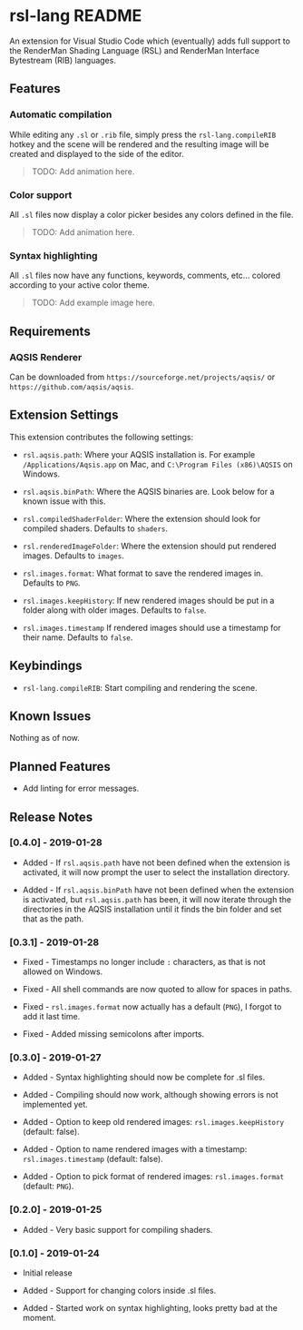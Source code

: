 # rsl-lang README

An extension for Visual Studio Code which (eventually) adds full support to the RenderMan Shading Language (RSL) and RenderMan Interface Bytestream (RIB) languages.

## Features

### Automatic compilation

While editing any `.sl` or `.rib` file, simply press the `rsl-lang.compileRIB` hotkey and the scene will be rendered and the resulting image will be created and displayed to the side of the editor.
> TODO: Add animation here.

### Color support

All `.sl` files now display a color picker besides any colors defined in the file.
> TODO: Add animation here.

### Syntax highlighting

All `.sl` files now have any functions, keywords, comments, etc... colored according to your active color theme.
> TODO: Add example image here.

## Requirements

### AQSIS Renderer
Can be downloaded from `https://sourceforge.net/projects/aqsis/` or `https://github.com/aqsis/aqsis`.

## Extension Settings

This extension contributes the following settings:

* `rsl.aqsis.path`: Where your AQSIS installation is. For example `/Applications/Aqsis.app` on Mac, and `C:\Program Files (x86)\AQSIS` on Windows.

* `rsl.aqsis.binPath`: Where the AQSIS binaries are. Look below for a known issue with this.

* `rsl.compiledShaderFolder`: Where the extension should look for compiled shaders. Defaults to `shaders`.

* `rsl.renderedImageFolder`: Where the extension should put rendered images. Defaults to `images`.

* `rsl.images.format`: What format to save the rendered images in. Defaults to `PNG`.

* `rsl.images.keepHistory`: If new rendered images should be put in a folder along with older images. Defaults to `false`.

* `rsl.images.timestamp` If rendered images should use a timestamp for their name. Defaults to `false`.

## Keybindings

* `rsl-lang.compileRIB`: Start compiling and rendering the scene.

## Known Issues

Nothing as of now.

## Planned Features

* Add linting for error messages.

## Release Notes

### [0.4.0] - 2019-01-28
- Added - If `rsl.aqsis.path` have not been defined when the extension is activated, it will now prompt the user to select the installation directory.

- Added - If `rsl.aqsis.binPath` have not been defined when the extension is activated, but `rsl.aqsis.path` has been, it will now iterate through the directories in the AQSIS installation until it finds the bin folder and set that as the path.

### [0.3.1] - 2019-01-28
- Fixed - Timestamps no longer include `:` characters, as that is not allowed on Windows.

- Fixed - All shell commands are now quoted to allow for spaces in paths.

- Fixed - `rsl.images.format` now actually has a default (`PNG`), I forgot to add it last time.

- Fixed - Added missing semicolons after imports.

### [0.3.0] - 2019-01-27
- Added - Syntax highlighting should now be complete for .sl files.

- Added - Compiling should now work, although showing errors is not implemented yet.

- Added - Option to keep old rendered images: `rsl.images.keepHistory` (default: false).

- Added - Option to name rendered images with a timestamp: `rsl.images.timestamp` (default: false).

- Added - Option to pick format of rendered images: `rsl.images.format` (default: `PNG`).

### [0.2.0] - 2019-01-25
- Added - Very basic support for compiling shaders.

### [0.1.0] - 2019-01-24
- Initial release

- Added - Support for changing colors inside .sl files.
- Added - Started work on syntax highlighting, looks pretty bad at the moment.
